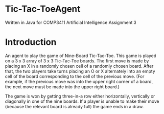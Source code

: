 # Tic-Tac-ToeAgent
Written in Java for COMP3411 Artificial Intelligence Assignment 3

# Introduction
An agent to play the game of Nine-Board Tic-Tac-Toe.
This game is played on a 3 x 3 array of 3 x 3 Tic-Tac-Toe boards. The first move is made by placing an X in a randomly chosen cell of a randomly chosen board. After that, the two players take turns placing an O or X alternately into an empty cell of the board corresponding to the cell of the previous move. (For example, if the previous move was into the upper right corner of a board, the next move must be made into the upper right board.)

The game is won by getting three-in-a row either horizontally, vertically or diagonally in one of the nine boards. If a player is unable to make their move (because the relevant board is already full) the game ends in a draw.

